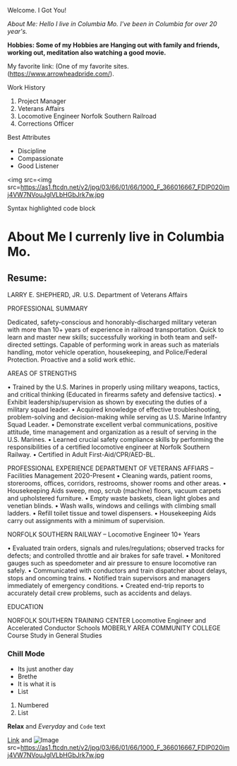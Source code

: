  Welcome.
   I Got You!
   
   *About Me: 
   Hello I live in Columbia Mo. I've been in Columbia for over 20 year's.* 
   
   **Hobbies: Some of my Hobbies are Hanging out with family and friends, working out, meditation also watching a good movie.**
   
   
   My favorite link:
  (One of my favorite sites. (https://www.arrowheadpride.com/).
  
  
  Work History
  
  1. Project Manager
  2. Veterans Affairs
  3. Locomotive Engineer Norfolk Southern Railroad
  4. Corrections Officer
  
  Best Attributes
  - Discipline
  - Compassionate
  - Good Listener
  
<img src=<img src=https://as1.ftcdn.net/v2/jpg/03/66/01/66/1000_F_366016667_FDlP020imj4VW7NVouJglVLbHGbJrk7w.jpg
  
  
Syntax highlighted code block

# About Me I currenly live in Columbia Mo. 
## Resume:
LARRY E. SHEPHERD, JR.
U.S. Department of Veterans Affairs	



PROFESSIONAL SUMMARY

Dedicated, safety-conscious and honorably-discharged military veteran with more than 10+ years of experience in railroad transportation. Quick to learn and master new skills; successfully working in both team and self-directed settings. Capable of performing work in areas such as materials handling, motor vehicle operation, housekeeping, and Police/Federal Protection. Proactive and a solid work ethic.

AREAS OF STRENGTHS

•	Trained by the U.S. Marines in properly using military weapons, tactics, and critical thinking (Educated in firearms safety and defensive tactics).
•	Exhibit leadership/supervision as shown by executing the duties of a military squad leader.
•	Acquired knowledge of effective troubleshooting, problem-solving and decision-making while serving as U.S. Marine Infantry Squad Leader.
•	Demonstrate excellent verbal communications, positive attitude, time management and organization as a result of serving in the U.S. Marines.
•	Learned crucial safety compliance skills by performing the responsibilities of a certified locomotive engineer at Norfolk Southern Railway.
•	Certified in Adult First-Aid/CPR/AED-BL.	

PROFESSIONAL EXPERIENCE
  DEPARTMENT OF VETERANS AFFIARS – Facilities Management                      2020-Present
•	 Cleaning wards, patient rooms, storerooms, offices, corridors, restrooms, shower rooms and other areas.
•	Housekeeping Aids sweep, mop, scrub (machine) floors, vacuum carpets and upholstered furniture.
•	Empty waste baskets, clean light globes and venetian blinds.
•	Wash walls, windows and ceilings with climbing small ladders.
•	Refill toilet tissue and towel dispensers.
•	Housekeeping Aids carry out assignments with a minimum of supervision.

	



NORFOLK SOUTHERN RAILWAY – Locomotive Engineer	10+ Years

•	Evaluated train orders, signals and rules/regulations; observed tracks for defects; and controlled throttle and air brakes for safe travel.
•	Monitored gauges such as speedometer and air pressure to ensure locomotive ran safely.
•	Communicated with conductors and train dispatcher about delays, stops and oncoming trains.
•	Notified train supervisors and managers immediately of emergency conditions.
•	Created end-trip reports to accurately detail crew problems, such as accidents and delays.

EDUCATION

NORFOLK SOUTHERN TRAINING CENTER
Locomotive Engineer and Accelerated Conductor Schools
MOBERLY AREA COMMUNITY COLLEGE
Course Study in General Studies

### Chill Mode

- Its just another day
- Brethe 
- It is what it is
- List

1. Numbered
2. List

**Relax** and _Everyday_ and `Code` text

[Link](url) and ![Image](src)src=https://as1.ftcdn.net/v2/jpg/03/66/01/66/1000_F_366016667_FDlP020imj4VW7NVouJglVLbHGbJrk7w.jpg
  

